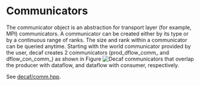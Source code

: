 # Communicators

The communicator object is an abstraction for transport layer (for
example, MPI) communicators. A communicator can be created either by
its type or by a continuous range of ranks. The size and rank within a
communicator can be queried anytime. Starting with the world
communicator provided by the user, decaf creates 2 communicators
(prod_dflow_comm_ and dflow_con_comm_) as shown in Figure ![Decaf
communicators](https://bitbucket.org/tpeterka1/decaf/src/doc/figs/comms.png) that overlap the producer with
dataflow, and dataflow with consumer, respectively.

See [decaf/comm.hpp](../include/decaf/comm.hpp).
